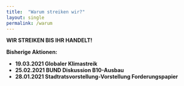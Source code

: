 ```yaml
---
title:  "Warum streiken wir?"
layout: single
permalink: /warum
---
```


<b>WIR STREIKEN BIS IHR HANDELT!<b>

Bisherige Aktionen:
- 19.03.2021 Globaler Klimastreik
- 25.02.2021 BUND Diskussion B10-Ausbau
- 28.01.2021 Stadtratsvorstellung-Vorstellung Forderungspapier
